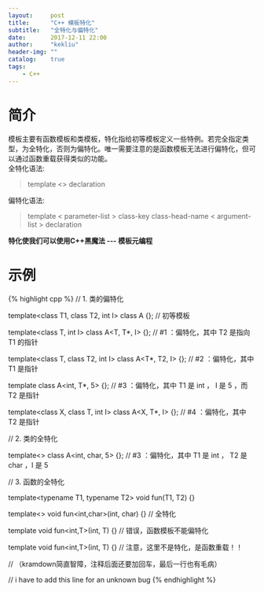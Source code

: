 ```yaml
---
layout:     post
title:      "C++ 模板特化"
subtitle:   "全特化与偏特化"
date:       2017-12-11 22:00
author:     "kekliu"
header-img: ""
catalog:    true
tags:
    - C++
---
```


# 简介
模板主要有函数模板和类模板，特化指给初等模板定义一些特例。若完全指定类型，为全特化，否则为偏特化。唯一需要注意的是函数模板无法进行偏特化，但可以通过函数重载获得类似的功能。<br>
全特化语法:
> template <> declaration

偏特化语法:
> template < parameter-list > class-key class-head-name < argument-list > declaration

<b>特化使我们可以使用C++黑魔法 --- 模板元编程</b>

# 示例
{% highlight cpp %}
// 1. 类的偏特化

template<class T1, class T2, int I>
class A {};                // 初等模板

 
template<class T, int I>
class A<T, T*, I> {};      // #1 ：偏特化，其中 T2 是指向 T1 的指针


template<class T, class T2, int I>
class A<T*, T2, I> {};     // #2 ：偏特化，其中 T1 是指针


template<class T>
class A<int, T*, 5> {};    // #3 ：偏特化，其中 T1 是 int ， I 是 5 ，而 T2 是指针


template<class X, class T, int I>
class A<X, T*, I> {};      // #4 ：偏特化，其中 T2 是指针



// 2. 类的全特化

template<>
class A<int, char, 5> {};  // #3 ：偏特化，其中 T1 是 int ， T2 是 char ，I 是 5



// 3. 函数的全特化

template<typename T1, typename T2>
void fun(T1, T2) {}

template<>
void fun<int,char>(int, char) {}  // 全特化


template<typename T>
void fun<int,T>(int, T) {}        // 错误，函数模板不能偏特化


template<typename T>
void fun<int,T>(int, T) {}        // 注意，这里不是特化，是函数重载！！


// （kramdown简直智障，注释后面还要加回车，最后一行也有毛病）

// i have to add this line for an unknown bug
{% endhighlight %}
